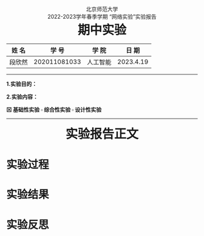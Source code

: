 <center>北京师范大学</center>
<center>2022-2023学年春季学期  “网络实验”实验报告</center>
<center><b><font size=6 bold=true>期中实验</font><b></center>




| 姓    名 |   学    号   | 学    院 | 日    期  |
| :------: | :----------: | :------: | :-------: |
|  段欣然  | 202011081033 | 人工智能 | 2023.4.19 |

<hr>

**1.实验目的**：



**2.实验内容**：



$\boxtimes$ 基础性实验  $\square$  综合性实验  $\square$ 设计性实验

<hr>													
<center><b><font size=6>实验报告正文</font></b></center>



# 实验过程

# 实验结果

# 实验反思

